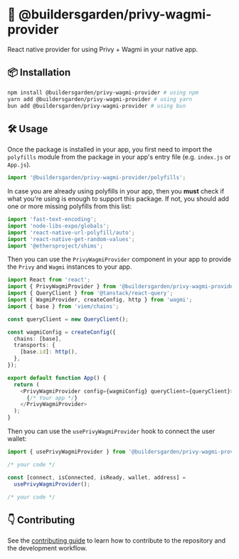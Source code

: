 # 🌳 @buildersgarden/privy-wagmi-provider

React native provider for using Privy + Wagmi in your native app.

## 📦 Installation

```bash
npm install @buildersgarden/privy-wagmi-provider # using npm
yarn add @buildersgarden/privy-wagmi-provider # using yarn
bun add @buildersgarden/privy-wagmi-provider # using bun
```

## 🛠️ Usage

Once the package is installed in your app, you first need to import the `polyfills` module from the package in your app's entry file (e.g. `index.js` or `App.js`).

```typescript
import '@buildersgarden/privy-wagmi-provider/polyfills';
```

In case you are already using polyfills in your app, then you **must** check if what you're using is enough to support this package. If not, you should add one or more missing polyfills from this list:

```typescript
import 'fast-text-encoding';
import 'node-libs-expo/globals';
import 'react-native-url-polyfill/auto';
import 'react-native-get-random-values';
import '@ethersproject/shims';
```

Then you can use the `PrivyWagmiProvider` component in your app to provide the `Privy` and `Wagmi` instances to your app.

```typescript
import React from 'react';
import { PrivyWagmiProvider } from '@buildersgarden/privy-wagmi-provider';
import { QueryClient } from '@tanstack/react-query';
import { WagmiProvider, createConfig, http } from 'wagmi';
import { base } from 'viem/chains';

const queryClient = new QueryClient();

const wagmiConfig = createConfig({
  chains: [base],
  transports: {
    [base.id]: http(),
  },
});

export default function App() {
  return (
    <PrivyWagmiProvider config={wagmiConfig} queryClient={queryClient}>
      {/* Your app */}
    </PrivyWagmiProvider>
  );
}
```

Then you can use the `usePrivyWagmiProvider` hook to connect the user wallet:

```typescript
import { usePrivyWagmiProvider } from '@buildersgarden/privy-wagmi-provider';

/* your code */

const [connect, isConnected, isReady, wallet, address] =
  usePrivyWagmiProvider();

/* your code */
```

## 👇 Contributing

See the [contributing guide](CONTRIBUTING.md) to learn how to contribute to the repository and the development workflow.
